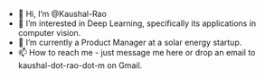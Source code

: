 - 👋 Hi, I’m @Kaushal-Rao
- 👀 I’m interested in Deep Learning, specifically its applications in computer vision.
- 🌱 I’m currently a Product Manager at a solar energy startup.
- 📫 How to reach me - just message me here or drop an email to kaushal-dot-rao-dot-m on Gmail. 

<!---
Kaushal-Rao/Kaushal-Rao is a ✨ special ✨ repository because its `README.md` (this file) appears on your GitHub profile.
You can click the Preview link to take a look at your changes.
--->
